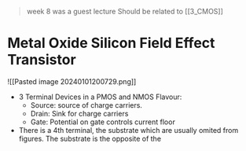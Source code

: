 > week 8 was a guest lecture
> Should be related to [[3_CMOS]]
# Metal Oxide Silicon Field Effect Transistor
![[Pasted image 20240101200729.png]]
* 3 Terminal Devices in a PMOS and NMOS Flavour: 
	* Source: source of charge carriers.
	* Drain: Sink for charge carriers
	* Gate: Potential on gate controls current floor
* There is a 4th terminal, the substrate which are usually omited from figures. The substrate is the opposite of the 